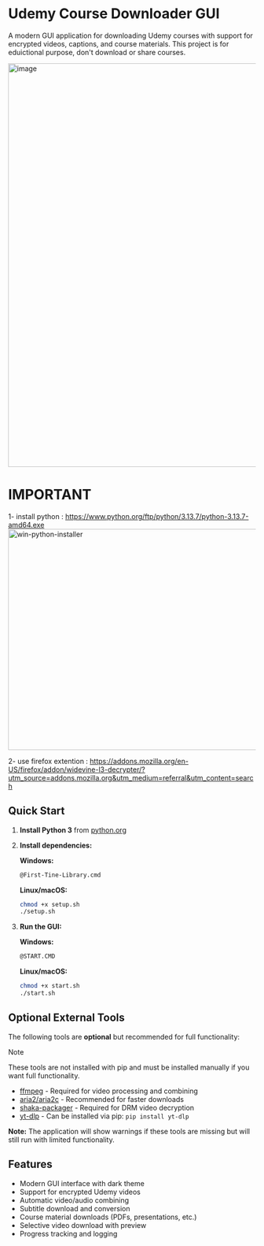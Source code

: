 
# Udemy Course Downloader GUI

A modern GUI application for downloading Udemy courses with support for encrypted videos, captions, and course materials.
This project is for eduictional purpose, don't download or share courses.

<img width="1015" height="820" alt="image" src="https://github.com/user-attachments/assets/8dbf2a63-84d0-4cc2-8c44-1c77ac4370ee" />


# IMPORTANT
1- install python : https://www.python.org/ftp/python/3.13.7/python-3.13.7-amd64.exe
<img width="706" height="449" alt="win-python-installer" src="https://github.com/user-attachments/assets/a401c75b-fa7a-4697-9003-8c1108516266" />


2- use firefox extention : https://addons.mozilla.org/en-US/firefox/addon/widevine-l3-decrypter/?utm_source=addons.mozilla.org&utm_medium=referral&utm_content=search

## Quick Start

1. **Install Python 3** from [python.org](https://python.org/)
2. **Install dependencies:**

   **Windows:**
   ```bash
   @First-Tine-Library.cmd
   ```

   **Linux/macOS:**
   ```bash
   chmod +x setup.sh
   ./setup.sh
   ```
3. **Run the GUI:**

   **Windows:**
   ```bash
   @START.CMD
   ```

   **Linux/macOS:**
   ```bash
   chmod +x start.sh
   ./start.sh
   ```

## Optional External Tools

The following tools are **optional** but recommended for full functionality:

> [!NOTE]  
> These tools are not installed with pip and must be installed manually if you want full functionality.

-   [ffmpeg](https://www.ffmpeg.org/) - Required for video processing and combining
-   [aria2/aria2c](https://github.com/aria2/aria2/) - Recommended for faster downloads
-   [shaka-packager](https://github.com/shaka-project/shaka-packager/releases/latest) - Required for DRM video decryption
-   [yt-dlp](https://github.com/yt-dlp/yt-dlp/) - Can be installed via pip: `pip install yt-dlp`

**Note:** The application will show warnings if these tools are missing but will still run with limited functionality.

## Features

- Modern GUI interface with dark theme
- Support for encrypted Udemy videos
- Automatic video/audio combining
- Subtitle download and conversion
- Course material downloads (PDFs, presentations, etc.)
- Selective video download with preview
- Progress tracking and logging

